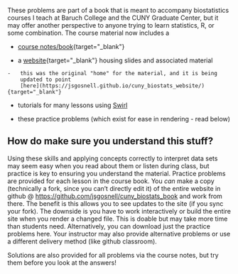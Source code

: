 These problems are part of a book that is meant to accompany
biostatistics courses I teach at Baruch College and the CUNY Graduate
Center, but it may offer another perspective to anyone trying to learn
statistics, R, or some combination. The course material now includes a

-   [course
    notes/book](https://jsgosnell.github.io/cuny_biostats_book/){target="_blank"}

-   a
    [website](https://sites.google.com/view/biostats/home){target="_blank"}
    housing slides and associated material

```         
-   this was the original "home" for the material, and it is being
    updated to point
    [here](https://jsgosnell.github.io/cuny_biostats_website/){target="_blank"}
```

-   tutorials for many lessons using [Swirl](content/swirl_lessons.qmd)

-   these practice problems (which exist for ease in rendering - read
    below)

## How do make sure you understand this stuff?

Using these skills and applying concepts correctly to interpret data
sets may seem easy when you read about them or listen during class, but
practice is key to ensuring you understand the material. Practice
problems are provided for each lesson in the course book. You *can* make
a copy (technically a fork, since you can’t directly edit it) of the
entire website in github \@
<https://github.com/jsgosnell/cuny_biostats_book> and work from there.
The benefit is this allows you to see updates to the site (if you sync
your fork). The downside is you have to work interactively or build the
entire site when you render a changed file. This is doable but may take
more time than students need. Alternatively, you can download just the
practice problems here. Your instructor may also provide alternative
problems or use a different delivery method (like github classroom).

Solutions are also provided for all problems via the course notes, but
try them before you look at the answers!

